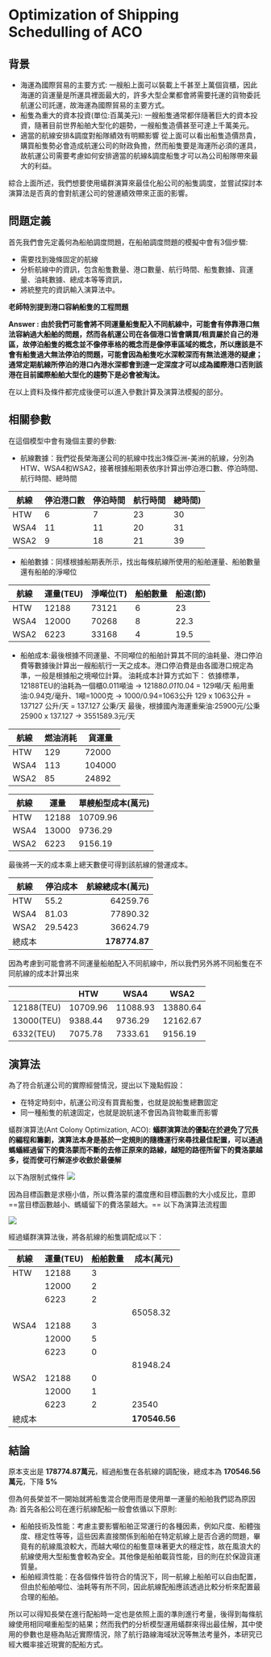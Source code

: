 # Optimization of Shipping Schedulling of ACO 
## 背景
* 海運為國際貿易的主要方式: 
一艘船上面可以裝載上千甚至上萬個貨櫃，因此海運的貨運量是所運具裡面最大的，許多大型企業都會將需要托運的貨物委託航運公司託運，故海運為國際貿易的主要方式。
* 船隻為重大的資本投資(單位:百萬美元): 
一艘船隻通常都伴隨著巨大的資本投資，隨著目前世界船舶大型化的趨勢，一艘船隻造價甚至可達上千萬美元。
* 適當的航線安排&調度對船隊績效有明顯影響
從上面可以看出船隻造價昂貴，購買船隻勢必會造成航運公司的財政負擔，然而船隻要是海運所必須的運具，故航運公司需要考慮如何安排適當的航線&調度船隻才可以為公司船隊帶來最大的利益。

綜合上面所述，我們想要使用蟻群演算來最佳化船公司的船隻調度，並嘗試探討本演算法是否真的會對航運公司的營運績效帶來正面的影響。
## 問題定義
首先我們會先定義何為船舶調度問題，在船舶調度問題的模擬中會有3個步驟:
* 需要找到幾條固定的航線
* 分析航線中的資訊，包含船隻數量、港口數量、航行時間、船隻數據、貨運量、油耗數據、總成本等等資訊，
* 將統整完的資訊輸入演算法中。

**老師特別提到港口容納船隻的工程問題**

**Answer : 由於我們可能會將不同運量船隻配入不同航線中，可能會有停靠港口無法容納過大船舶的問題，然而各航運公司在各個港口皆會購買/租貢屬於自己的港區，故停泊船隻的概念並不像停車格的概念而是像停車區域的概念，所以應該是不會有船隻過大無法停泊的問題，可能會因為船隻吃水深較深而有無法進港的疑慮；通常定期航線所停泊的港口內港水深都會到達一定深度才可以成為國際港口否則該港在目前國際船舶大型化的趨勢下是必會被淘汰。**

在以上資料及條件都完成後便可以進入參數計算及演算法模擬的部分。



## 相關參數
在這個模型中會有幾個主要的參數:
* 航線數據：我們從長榮海運公司的航線中找出3條亞洲-美洲的航線，分別為HTW、WSA4和WSA2，接著根據船期表依序計算出停泊港口數、停泊時間、航行時間、總時間

| 航線 | 停泊港口數 | 停泊時間 | 航行時間 | 總時間) |
| ---- | ---------- | -------- | -------- | ------- |
| HTW  | 6          | 7        | 23       | 30      |
| WSA4 | 11         | 11       | 20       | 31      |
| WSA2 | 9          | 18       | 21       | 39      |


* 船舶數據：同樣根據船期表所示，找出每條航線所使用的船舶運量、船舶數量還有船舶的淨噸位


| 航線 | 運量(TEU) | 淨噸位(T) | 船舶數量 | 船速(節) |
| ---- | --------- | --------- | -------- | -------- |
| HTW  | 12188     | 73121     | 6        | 23       |
| WSA4 | 12000     | 70268     | 8        | 22.3     |
| WSA2 | 6223      | 33168     | 4        | 19.5     |

* 船舶成本:最後根據不同運量、不同噸位的船舶計算其不同的油耗量、港口停泊費等數據後計算出一艘船航行一天之成本。港口停泊費是由各國港口規定為準，一般是根據船之境噸位計算。
油耗成本計算方式如下：
依據標準，12188TEU的油耗為一個櫃0.011噸油 &rarr;  12188*0.011*0.04 = 129噸/天
船用重油:0.94克/毫升、1噸=1000克 &rarr; 1000/0.94=1063公升
129 x 1063公升 = 137127 公升/天 = 137.127 公秉/天
最後，根據國內海運重柴油:25900元/公秉25900 x 137.127 &rarr; 3551589.3元/天


| 航線 | 燃油消耗 | 貨運量 |
| ---- | -------- | ------ |
| HTW  | 129      | 72000  |
| WSA4 | 113      | 104000 |
| WSA2 | 85       | 24892  |

| 航線 | 運量  | 單艘船型成本(萬元) |
| ---- | ----- | ------------------ |
| HTW  | 12188 | 10709.96           |
| WSA4 | 13000 | 9736.29            |
| WSA2 | 6223  | 9156.19            |


最後將一天的成本乘上總天數便可得到該航線的營運成本。

| 航線   | 停泊成本 | 航線總成本(萬元) |
| ------ | -------- | ----------------:|
| HTW    | 55.2     |         64259.76 |
| WSA4   | 81.03    |         77890.32 |
| WSA2   | 29.5423  |         36624.79 |
| 總成本 |          |        **178774.87** |




因為考慮到可能會將不同運量船舶配入不同航線中，所以我們另外將不同船隻在不同航線的成本計算出來

|     | HTW | WSA4 | WSA2 |
| --- | ---- | -------- | ---------------- |
|12188(TEU)    | 10709.96  | 11088.93     | 13880.64         |
|13000(TEU)     | 9388.44 | 9736.29    | 12162.67         |
| 6332(TEU)    | 7075.78 | 7333.61  | 9156.19         |



## 演算法
為了符合航運公司的實際經營情況，提出以下幾點假設：
* 在特定時刻中，航運公司沒有買賣船隻，也就是說船隻總數固定
* 同一種船隻的航速固定，也就是說航速不會因為貨物載重而影響

蟻群演算法(Ant Colony Optimization, ACO):
**蟻群演算法的優點在於避免了冗長的編程和籌劃，演算法本身是基於一定規則的隨機運行來尋找最佳配置，可以通過螞蟻經過留下的費洛蒙而不斷的去修正原來的路線，越短的路徑所留下的費洛蒙越多，從而使可行解逐步收斂於最優解**

以下為限制式條件
![](https://i.imgur.com/GSZkSnF.png)

因為目標函數是求極小值，所以費洛蒙的濃度應和目標函數的大小成反比，意即==當目標函數越小、螞蟻留下的費洛蒙越大。==
以下為演算法流程圖

![](https://i.imgur.com/6zdAuA3.png)

經過蟻群演算法後，將各航線的船隻調配成以下：




| 航線 | 運量(TEU) | 船舶數量 | 成本(萬元) |
| ---- | --------- | -------- | ---------- |
| HTW  | 12188     | 3        |            |
|      | 12000     | 2        |            |
|      | 6223      | 2        |            |
|      |           |          | 65058.32   |
| WSA4 | 12188     | 3        |            |
|      | 12000     | 5        |            |
|      | 6223      | 0        |            |
|      |           |          | 81948.24   |
| WSA2 | 12188     | 0        |            |
|      | 12000     | 1        |            |
|      | 6223      | 2        | 23540      |
| 總成本|           |          | **170546.56**      |

## 結論
原本支出是 **178774.87萬元**，經過船隻在各航線的調配後，總成本為 **170546.56萬元**，下降 **5%**

但為何長榮並不一開始就將船隻混合使用而是使用單一運量的船舶我們認為原因為:
首先各船公司在進行航線配船一般會依循以下原則:
* 船舶技術及性能：考慮主要影響船舶正常運行的各種因素，例如尺度、船體強度、穩定性等等，這些因素直接關係到船舶在特定航線上是否合適的問題，畢竟有的航線風浪較大，而越大噸位的船隻意味著更大的穩定性，故在風浪大的航線使用大型船隻會較為安全。其他像是船舶載貨性能，目的則在於保證貨運質量。
* 船舶經濟性能：在各個條件皆符合的情況下，同一航線上船舶可以自由配置，但由於船舶噸位、油耗等有所不同，因此航線配船應該透過比較分析來配置最合理的船舶。

所以可以得知長榮在進行配船時一定也是依照上面的準則進行考量，後得到每條航線使用相同噸重船型的結果；然而我們的分析模型運用蟻群來得出最佳解，其中使用的參數也是極為貼近實際情況，除了航行路線海域狀況等無法考量外，本研究已經大概率接近現實的配船方式。






